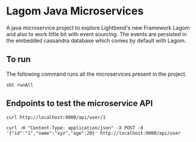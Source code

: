 # Lagom Java Microservices

A java microservice project to explore Lightbend's new Framework Lagom and also to work little bit with event sourcing.
The events are persisted in the embedded cassandra database which comes by default with Lagom.

## To run
The following command runs all the microservices present in the project.

`sbt runAll`

## Endpoints to test the microservice API

`curl http://localhost:9000/api/user/1`

`curl -H "Content-Type: application/json" -X POST -d '{"id":"1","name":"xyz","age":20}' http://localhost:9000/api/user`
